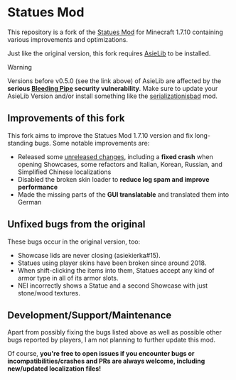 # Statues Mod

This repository is a fork of the [Statues Mod](https://github.com/asiekierka/Statues) for Minecraft 1.7.10 containing various improvements and optimizations.

Just like the original version, this fork requires [AsieLib](https://www.github.com/Doenerstyle/AsieLib) to be installed.

> [!WARNING]
> Versions before v0.5.0 (see the link above) of AsieLib are affected by the **serious [Bleeding Pipe](https://blog.mmpa.info/posts/bleeding-pipe) security vulnerability**.
> Make sure to update your AsieLib Version and/or install something like the [serializationisbad](https://github.com/dogboy21/serializationisbad) mod.

## Improvements of this fork

This fork aims to improve the Statues Mod 1.7.10 version and fix long-standing bugs. Some notable improvements are:

- Released some [unreleased changes](https://github.com/asiekierka/Statues/commits/master/?since=2014-07-09), including a **fixed crash** when opening Showcases, some refactors and Italian, Korean, Russian, and Simplified Chinese localizations
- Disabled the broken skin loader to **reduce log spam and improve performance**
- Made the missing parts of the **GUI translatable** and translated them into German

## Unfixed bugs from the original

These bugs occur in the original version, too:

- Showcase lids are never closing (asiekierka#15).
- Statues using player skins have been broken since around 2018.
- When shift-clicking the items into them, Statues accept any kind of armor type in all of its armor slots.
- NEI incorrectly shows a Statue and a second Showcase with just stone/wood textures.

## Development/Support/Maintenance

Apart from possibly fixing the bugs listed above as well as possible other bugs reported by players, I am not planning to further update this mod.

Of course, **you're free to open issues if you encounter bugs or incompatibilities/crashes and PRs are always welcome, including new/updated localization files!**
